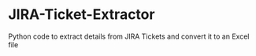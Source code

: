 # JIRA-Ticket-Extractor
Python code to extract details from JIRA Tickets and convert it to an Excel file
